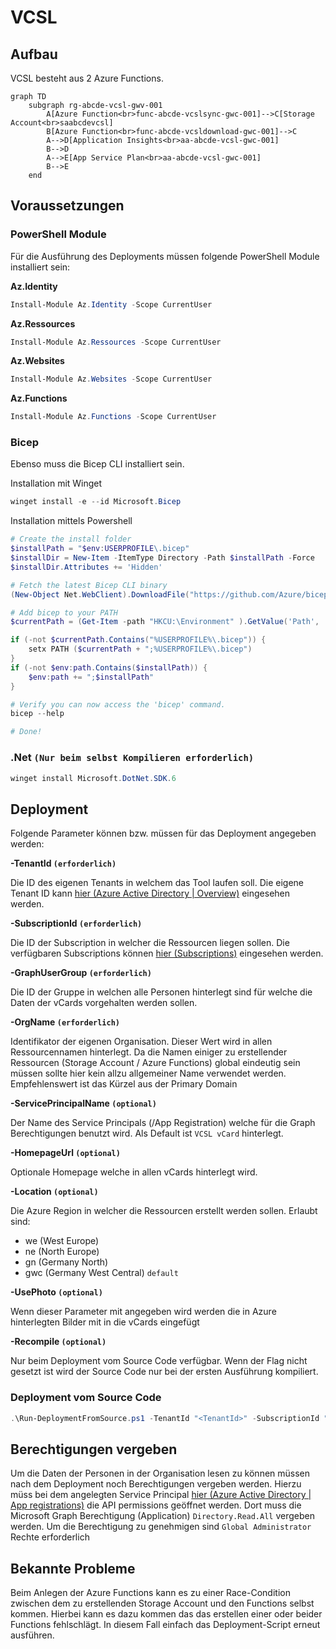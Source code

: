 # VCSL
<style>
h4, h5, h6 {
    margin: 0;
}
</style>
## Aufbau
VCSL besteht aus 2 Azure Functions. 
```mermaid
graph TD
    subgraph rg-abcde-vcsl-gwv-001
        A[Azure Function<br>func-abcde-vcslsync-gwc-001]-->C[Storage Account<br>saabcdevcsl]
        B[Azure Function<br>func-abcde-vcsldownload-gwc-001]-->C
        A-->D[Application Insights<br>aa-abcde-vcsl-gwc-001]
        B-->D
        A-->E[App Service Plan<br>aa-abcde-vcsl-gwc-001]
        B-->E
    end
```

## Voraussetzungen
### PowerShell Module
Für die Ausführung des Deployments müssen folgende PowerShell Module installiert sein:

#### Az.Identity
``` PowerShell
Install-Module Az.Identity -Scope CurrentUser
```

#### Az.Ressources
``` PowerShell
Install-Module Az.Ressources -Scope CurrentUser
```

#### Az.Websites
``` PowerShell
Install-Module Az.Websites -Scope CurrentUser
```

#### Az.Functions
``` PowerShell
Install-Module Az.Functions -Scope CurrentUser
```



### Bicep
Ebenso muss die Bicep CLI installiert sein.

Installation mit Winget
``` PowerShell
winget install -e --id Microsoft.Bicep
```

Installation mittels Powershell
``` PowerShell
# Create the install folder
$installPath = "$env:USERPROFILE\.bicep"
$installDir = New-Item -ItemType Directory -Path $installPath -Force
$installDir.Attributes += 'Hidden'

# Fetch the latest Bicep CLI binary
(New-Object Net.WebClient).DownloadFile("https://github.com/Azure/bicep/releases/latest/download/bicep-win-x64.exe", "$installPath\bicep.exe")

# Add bicep to your PATH
$currentPath = (Get-Item -path "HKCU:\Environment" ).GetValue('Path', '', 'DoNotExpandEnvironmentNames')

if (-not $currentPath.Contains("%USERPROFILE%\.bicep")) { 
    setx PATH ($currentPath + ";%USERPROFILE%\.bicep") 
}
if (-not $env:path.Contains($installPath)) { 
    $env:path += ";$installPath" 
}

# Verify you can now access the 'bicep' command.
bicep --help

# Done!
```

### .Net `(Nur beim selbst Kompilieren erforderlich)`
``` PowerShell
winget install Microsoft.DotNet.SDK.6
```

## Deployment
Folgende Parameter können bzw. müssen für das Deployment angegeben werden:

#### -TenantId `(erforderlich)`
Die ID des eigenen Tenants in welchem das Tool laufen soll. Die eigene Tenant ID kann [hier (Azure Active Directory | Overview)](https://portal.azure.com/#view/Microsoft_AAD_IAM/ActiveDirectoryMenuBlade/~/Overview) eingesehen werden.

#### -SubscriptionId `(erforderlich)`
Die ID der Subscription in welcher die Ressourcen liegen sollen. Die verfügbaren Subscriptions können [hier (Subscriptions)](https://portal.azure.com/#view/Microsoft_Azure_Billing/SubscriptionsBlade) eingesehen werden.

#### -GraphUserGroup `(erforderlich)`
Die ID der Gruppe in welchen alle Personen hinterlegt sind für welche die Daten der vCards vorgehalten werden sollen.

#### -OrgName `(erforderlich)`
Identifikator der eigenen Organisation. Dieser Wert wird in allen Ressourcennamen hinterlegt. Da die Namen einiger zu erstellender Ressourcen (Storage Account / Azure Functions) global eindeutig sein müssen sollte hier kein allzu allgemeiner Name verwendet werden. Empfehlenswert ist das Kürzel aus der Primary Domain

#### -ServicePrincipalName `(optional)`
Der Name des Service Principals (/App Registration) welche für die Graph Berechtigungen benutzt wird. Als Default ist `VCSL vCard` hinterlegt.

#### -HomepageUrl `(optional)`
Optionale Homepage welche in allen vCards hinterlegt wird.

#### -Location `(optional)`
Die Azure Region in welcher die Ressourcen erstellt werden sollen. Erlaubt sind:
- we (West Europe)
- ne (North Europe)
- gn (Germany North)
- gwc (Germany West Central) `default`

#### -UsePhoto `(optional)`
Wenn dieser Parameter mit angegeben wird werden die in Azure hinterlegten Bilder mit in die vCards eingefügt

#### -Recompile `(optional)`
Nur beim Deployment vom Source Code verfügbar. Wenn der Flag nicht gesetzt ist wird der Source Code nur bei der ersten Ausführung kompiliert.

<!-- ### Deployment vom Release

``` PowerShell
.\Run-Deployment.ps1 -TenantId "<TenantId>" -SubscriptionId "<SubscriptionId>" -GraphUserGroup "<GroupId (Aus Azure)>" -OrgName "<OrgName>" -HomepageUrl "<HomepageUrl>" -UsePhoto
``` -->

### Deployment vom Source Code
``` PowerShell
.\Run-DeploymentFromSource.ps1 -TenantId "<TenantId>" -SubscriptionId "<SubscriptionId>" -GraphUserGroup "<GroupId>" -OrgName "<OrgName>" -HomepageUrl "<HomepageUrl>" -UsePhoto -Recompile
```

## Berechtigungen vergeben
Um die Daten der Personen in der Organisation lesen zu können müssen nach dem Deployment noch Berechtigungen vergeben werden. Hierzu müss bei dem angelegten Service Principal [hier (Azure Active Directory | App registrations)](https://portal.azure.com/#view/Microsoft_AAD_IAM/ActiveDirectoryMenuBlade/~/RegisteredApps) die API permissions geöffnet werden. Dort muss die Microsoft Graph Berechtigung (Application) `Directory.Read.All` vergeben werden. Um die Berechtigung zu genehmigen sind `Global Administrator` Rechte erforderlich

## Bekannte Probleme
Beim Anlegen der Azure Functions kann es zu einer Race-Condition zwischen dem zu erstellenden Storage Account und den Functions selbst kommen. Hierbei kann es dazu kommen das das erstellen einer oder beider Functions fehlschlägt. In diesem Fall einfach das Deployment-Script erneut ausführen.

